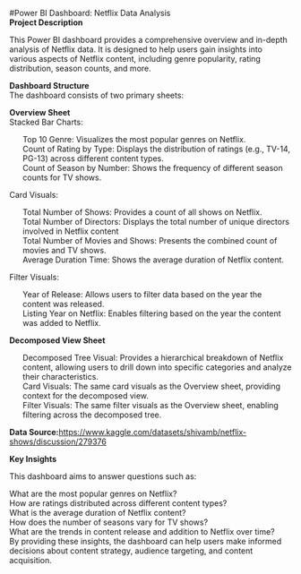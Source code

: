 #Power BI Dashboard: Netflix Data Analysis<br>
<b>Project Description</b><br>

This Power BI dashboard provides a comprehensive overview and in-depth analysis of Netflix data. It is designed to help users gain insights into various aspects of Netflix content, including genre popularity, rating distribution, season counts, and more.<br>

<b>Dashboard Structure</b><br>The dashboard consists of two primary sheets:

<b>Overview Sheet</b><br>
Stacked Bar Charts:<br>
<ul style="list-style-type: square; list-style-position: inside;">
<p>Top 10 Genre: Visualizes the most popular genres on Netflix.<br>
Count of Rating by Type: Displays the distribution of ratings (e.g., TV-14, PG-13) across different content types.<br>
Count of Season by Number: Shows the frequency of different season counts for TV shows.<br><p></ul>
Card Visuals:<br>
<ul style="list-style-type: square; list-style-position: inside;">
<p>Total Number of Shows: Provides a count of all shows on Netflix.<br>
Total Number of Directors: Displays the total number of unique directors involved in Netflix content<br>
Total Number of Movies and Shows: Presents the combined count of movies and TV shows.<br>
Average Duration Time: Shows the average duration of Netflix content.<br><p></ul>
Filter Visuals:<br>
<ul style="list-style-type: square; list-style-position: inside;">
<p>Year of Release: Allows users to filter data based on the year the content was released.<br>
Listing Year on Netflix: Enables filtering based on the year the content was added to Netflix.<br><p></ul>
<b>Decomposed View Sheet</b><br>
<ul style="list-style-type: square; list-style-position: inside;">
<p>Decomposed Tree Visual: Provides a hierarchical breakdown of Netflix content, allowing users to drill down into specific categories and analyze their characteristics.<br>
Card Visuals: The same card visuals as the Overview sheet, providing context for the decomposed view.<br>
Filter Visuals: The same filter visuals as the Overview sheet, enabling filtering across the decomposed tree.<br><p></ul>

<b>Data Source:</b>https://www.kaggle.com/datasets/shivamb/netflix-shows/discussion/279376<br>

<b>Key Insights</b><br>

This dashboard aims to answer questions such as:<br>

What are the most popular genres on Netflix?<br>
How are ratings distributed across different content types?<br>
What is the average duration of Netflix content?<br>
How does the number of seasons vary for TV shows?<br>
What are the trends in content release and addition to Netflix over time?<br>
By providing these insights, the dashboard can help users make informed decisions about content strategy, audience targeting, and content acquisition.
